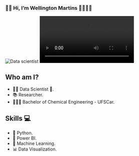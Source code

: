 ### 👋🏿 Hi, I’m Wellington Martins 👨🏾‍💻🚀

![Data scientist](https://user-images.githubusercontent.com/68854093/113780351-7811df80-9705-11eb-92cc-f723fb3a17d5.gif)
![LogoGit.mp4](https://github.com/WellingtonMartinsSantos/WellingtonMartinsSantos/blob/2396cab2631245ee42bbebb5a43896783707f836/LogoGit.mp4)
## Who am I?
- ✍🏿 Data Scientist 🥰.
- 📚 Researcher.
- 👨🏽‍🎓 Bachelor of Chemical Engineering - UFSCar.

## Skills 💻
- 🐍 Python.
- 🧮 Power BI.
- 🔮 Machine Learning.
- 📊 Data Visualization.
<!---
wellingtonm19/wellingtonm19 is a ✨ special ✨ repository because its `README.md` (this file) appears on your GitHub profile.
You can click the Preview link to take a look at your changes.
--->
